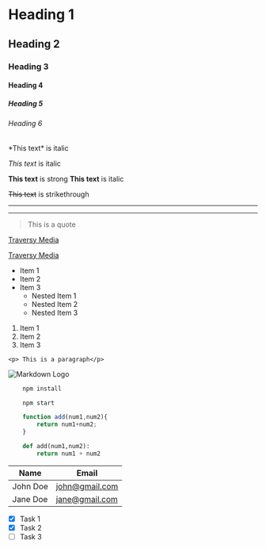 <!-- Headings -->
# Heading 1
## Heading 2
### Heading 3
#### Heading 4
##### Heading 5
###### Heading 6

<!-- Italics (*is escape) -->
\*This text\* is italic

_This text_ is italic

<!-- strong -->
**This text** is strong
__This text__ is italic

<!-- Strikethrough -->
~~This text~~ is strikethrough

<!-- Horizontal Rule -->

---
___

<!-- Blockquote -->
> This is a quote

<!-- Link -->
[Traversy Media](http://www.traversymedia.com)

[Traversy Media](http://www.traversymedia.com "Title nib")

<!-- unorder list -->
* Item 1
* Item 2
* Item 3
  * Nested Item 1
  * Nested Item 2
  - Nested Item 3

<!-- Ordered list -->
1. Item 1
2. Item 2
1. Item 3

<!-- Inline Code Block -->
`<p> This is a paragraph</p>`

<!-- Images -->
![Markdown Logo](https://markdown-here.com/img/icon256.png)

<!-- Github Markdown -->

<!-- Code Blocks -->
```bash
    npm install

    npm start
```

```javascript
    function add(num1,num2){
        return num1+num2;
    }
```

```python
    def add(num1,num2):
        return num1 + num2

```

<!-- Tables -->
| Name | Email |
| --- |---|
| John Doe|john@gmail.com|
| Jane Doe|jane@gmail.com|

<!-- Task Lists -->
* [x] Task 1
* [x] Task 2
* [ ] Task 3 